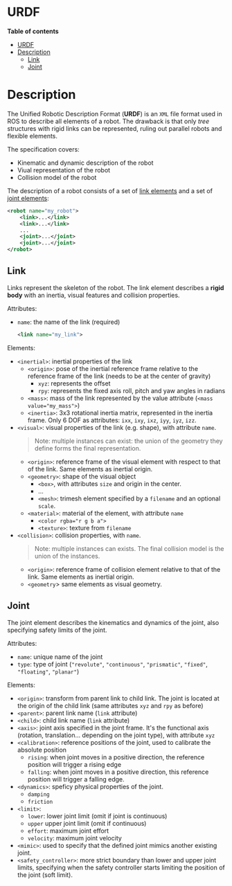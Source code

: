 # URDF
**Table of contents**
- [URDF](#urdf)
- [Description](#description)
  - [Link](#link)
  - [Joint](#joint)

# Description
The Unified Robotic Description Format (**URDF**) is an `XML` file format used in ROS to describe all elements of a robot. The drawback is that only *tree* structures with rigid links can be represented, ruling out parallel robots and flexible elements.

The specification covers:
- Kinematic and dynamic description of the robot
- Viual representation of the robot
- Collision model of the robot

The description of a robot consists of a set of [link elements](#link) and a set of [joint elements](#joint):
```XML
<robot name="my_robot">
    <link>...</link>
    <link>...</link>
    ...
    <joint>...</joint>
    <joint>...</joint>
</robot>
```

## Link
Links represent the skeleton of the robot. The link element describes a **rigid body** with an inertia, visual features and collision properties.

Attributes:
- `name`: the name of the link (required)
  ```XML
  <link name="my_link">
  ```

Elements:
- `<inertial>`: inertial properties of the link
  - `<origin>`: pose of the inertial reference frame relative to the reference frame of the link (needs to be at the center of gravity)
    - `xyz`: represents the offset
    - `rpy`: represents the fixed axis roll, pitch and yaw angles in radians
  - `<mass>`: mass of the link represented by the value attribute (`<mass value="my_mass">`)
  - `<inertia>`: 3x3 rotational inertia matrix, represented in the inertia frame. Only 6 DOF as attributes: `ixx`, `ixy`, `ixz`, `iyy`, `iyz`, `izz`.
- `<visual>`: visual properties of the link (e.g. shape), with attribute `name`. 
  > Note: multiple instances can exist: the union of the geometry they define forms the final representation.
  - `<origin>`: reference frame of the visual element with respect to that of the link. Same elements as inertial origin.
  - `<geometry>`: shape of the visual object
    - `<box>`, with attributes `size` and origin in the center.
    - ...
    - `<mesh>`: trimesh element specified by a `filename` and an optional `scale`.
  - `<material>`: material of the element, with attribute `name`
    - `<color rgba="r g b a">`
    - `<texture>`: texture from `filename`
- `<collision>`: collision properties, with `name`.
  > Note: multiple instances can exists. The final collision model is the union of the instances.
  - `<origin>`: reference frame of collision element relative to that of the link. Same elements as inertial origin.
  - `<geometry`> same elements as visual geometry.

## Joint
The joint element describes the kinematics and dynamics of the joint, also specifying safety limits of the joint.

Attributes:
- `name`: unique name of the joint
- `type`: type of joint (`"revolute"`, `"continuous"`, `"prismatic"`, `"fixed"`, `"floating"`, `"planar"`)

Elements:
- `<origin>`: transform from parent link to child link. The joint is located at the origin of the child link (same attributes `xyz` and `rpy` as before)
- `<parent>`: parent link name (`link` attribute)
- `<child>`: child link name (`link` attribute)
- `<axis>`: joint axis specified in the joint frame. It's the functional axis (rotation, translation... depending on the joint type), with attribute `xyz`
- `<calibration>`: reference positions of the joint, used to calibrate the absolute position
  - `rising`: when joint moves in a positive direction, the reference position will trigger a rising edge
  - `falling`: when joint moves in a positive direction, this reference position will trigger a falling edge.
- `<dynamics>`: speficy physical properties of the joint.
  - `damping`
  - `friction`
- `<limit>`: 
  - `lower`: lower joint limit (omit if joint is continuous)
  - `upper` upper joint limit (omit if continuous)
  - `effort`: maximum joint effort
  - `velocity`: maximum joint velocity
- `<mimic>`: used to specify that the defined joint mimics another existing joint.
- `<safety_controller>`: more strict boundary than lower and upper joint limits, specifying when the safety controller starts limiting the position of the joint (soft limit).